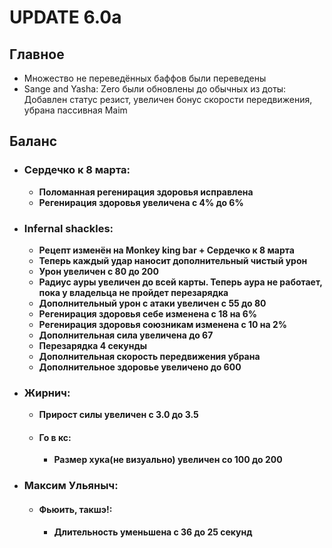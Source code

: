 # UPDATE 6.0a

## Главное

* Множество не переведённых баффов были переведены
* Sange and Yasha: Zero были обновлены до обычных из доты: Добавлен статус резист, увеличен бонус скорости передвижения, убрана пассивная Maim

## Баланс

* ### Сердечко к 8 марта:
  * **Поломанная регенирация здоровья исправлена**
  * **Регенирация здоровья увеличена с 4% до 6%**
  
* ### Infernal shackles:
  * **Рецепт изменён на Monkey king bar + Сердечко к 8 марта**
  * **Теперь каждый удар наносит дополнительный чистый урон**
  * **Урон увеличен с 80 до 200**
  * **Радиус ауры увеличен до всей карты. Теперь аура не работает, пока у владельца не пройдет перезарядка**
  * **Дополнительный урон с атаки увеличен с 55 до 80**
  * **Регенирация здоровья себе изменена с 18 на 6%**
  * **Регенирация здоровья союзникам изменена с 10 на 2%**
  * **Дополнительная сила увеличена до 67**
  * **Перезарядка 4 секунды**
  * **Дополнительная скорость передвижения убрана**
  * **Дополнительное здоровье увеличено до 600**

* ### Жирнич:
  * **Прирост силы увеличен с 3.0 до 3.5**
  
  * #### Го в кс: 
    * **Размер хука(не визуально) увеличен со 100 до 200**
    
* ### Максим Ульяныч:
  
  * #### Фьюить, такшэ!: 
    * **Длительность уменьшена с 36 до 25 секунд**
